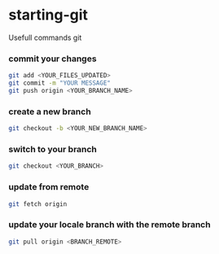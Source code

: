 # starting-git
Usefull commands git

### commit your changes

```bash
git add <YOUR_FILES_UPDATED>
git commit -m "YOUR MESSAGE"
git push origin <YOUR_BRANCH_NAME>
```

### create a new branch
```bash
git checkout -b <YOUR_NEW_BRANCH_NAME>
```
### switch to your branch
```bash
git checkout <YOUR_BRANCH>
```
### update from remote
```bash
git fetch origin
```
### update your locale branch with the remote branch
```bash
git pull origin <BRANCH_REMOTE>
```